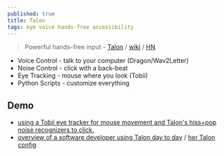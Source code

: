 ```yaml
---
published: true
title: Talon
tags: eye voice hands-free accessibility
---
```

> Powerful hands-free input - [Talon](https://talonvoice.com/) / [wiki](https://talon.wiki/getting_started/) / [HN](https://news.ycombinator.com/item?id=18793378)

- Voice Control - talk to your computer (Dragon/Wav2Letter)
- Noise Control - click with a back-beat
- Eye Tracking - mouse where you look (Tobii)
- Python Scripts - customize everything

## Demo
- [using a Tobii eye tracker for mouse movement and Talon's hiss+pop noise recognizers to click.](https://www.youtube.com/watch?v=i6_fdMtmv6c)
- [overview of a software developer using Talon day to day](https://www.deconstructconf.com/2019/emily-shea-voice-driven-development) / [her Talon config](https://github.com/2shea/talon_configs)